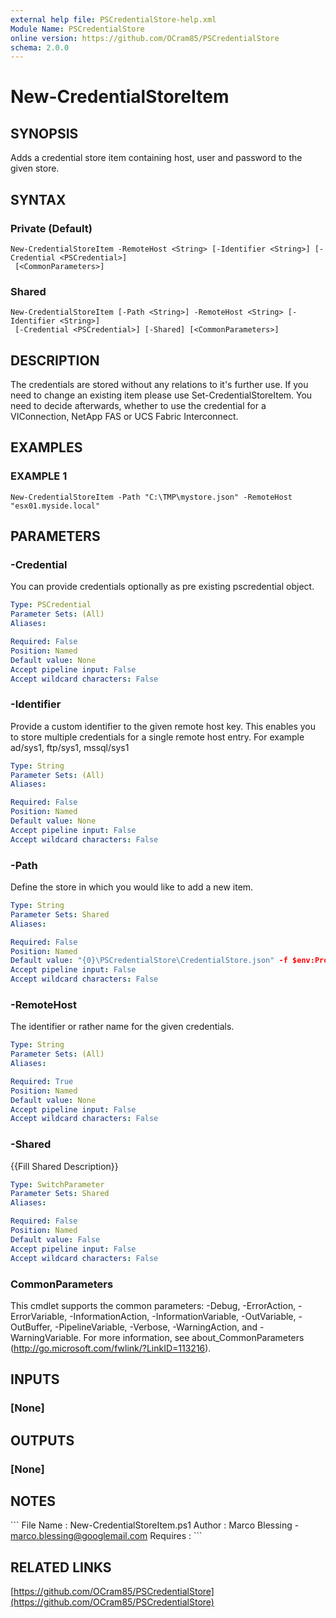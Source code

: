 ```yaml
---
external help file: PSCredentialStore-help.xml
Module Name: PSCredentialStore
online version: https://github.com/OCram85/PSCredentialStore
schema: 2.0.0
---
```


# New-CredentialStoreItem

## SYNOPSIS
Adds a credential store item containing host, user and password to the given store.

## SYNTAX

### Private (Default)
```
New-CredentialStoreItem -RemoteHost <String> [-Identifier <String>] [-Credential <PSCredential>]
 [<CommonParameters>]
```

### Shared
```
New-CredentialStoreItem [-Path <String>] -RemoteHost <String> [-Identifier <String>]
 [-Credential <PSCredential>] [-Shared] [<CommonParameters>]
```

## DESCRIPTION
The credentials are stored without any relations to it's further use.
If you need to change an existing
item please use Set-CredentialStoreItem.
You need to decide afterwards, whether to use the credential for
a VIConnection, NetApp FAS or UCS Fabric Interconnect.

## EXAMPLES

### EXAMPLE 1
```
New-CredentialStoreItem -Path "C:\TMP\mystore.json" -RemoteHost "esx01.myside.local"
```

## PARAMETERS

### -Credential
You can provide credentials optionally as pre existing pscredential object.

```yaml
Type: PSCredential
Parameter Sets: (All)
Aliases:

Required: False
Position: Named
Default value: None
Accept pipeline input: False
Accept wildcard characters: False
```

### -Identifier
Provide a custom identifier to the given remote host key.
This enables you to store multiple credentials
for a single remote host entry.
For example ad/sys1, ftp/sys1, mssql/sys1

```yaml
Type: String
Parameter Sets: (All)
Aliases:

Required: False
Position: Named
Default value: None
Accept pipeline input: False
Accept wildcard characters: False
```

### -Path
Define the store in which you would like to add a new item.

```yaml
Type: String
Parameter Sets: Shared
Aliases:

Required: False
Position: Named
Default value: "{0}\PSCredentialStore\CredentialStore.json" -f $env:ProgramData
Accept pipeline input: False
Accept wildcard characters: False
```

### -RemoteHost
The identifier or rather name for the given credentials.

```yaml
Type: String
Parameter Sets: (All)
Aliases:

Required: True
Position: Named
Default value: None
Accept pipeline input: False
Accept wildcard characters: False
```

### -Shared
{{Fill Shared Description}}

```yaml
Type: SwitchParameter
Parameter Sets: Shared
Aliases:

Required: False
Position: Named
Default value: False
Accept pipeline input: False
Accept wildcard characters: False
```

### CommonParameters
This cmdlet supports the common parameters: -Debug, -ErrorAction, -ErrorVariable, -InformationAction, -InformationVariable, -OutVariable, -OutBuffer, -PipelineVariable, -Verbose, -WarningAction, and -WarningVariable.
For more information, see about_CommonParameters (http://go.microsoft.com/fwlink/?LinkID=113216).

## INPUTS

### [None]

## OUTPUTS

### [None]

## NOTES
\`\`\`
File Name   : New-CredentialStoreItem.ps1
Author      : Marco Blessing - marco.blessing@googlemail.com
Requires    :
\`\`\`

## RELATED LINKS

[https://github.com/OCram85/PSCredentialStore](https://github.com/OCram85/PSCredentialStore)


